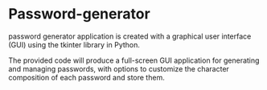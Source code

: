 # Password-generator
password generator application is created with a graphical user interface (GUI) using the tkinter library in Python.

The provided code will produce a full-screen GUI application for generating and managing passwords, with options to customize the character composition of each password and store them.